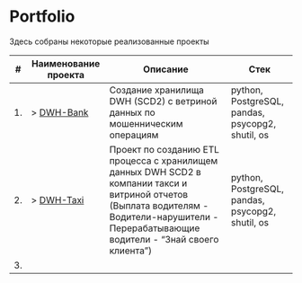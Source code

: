 # Portfolio

Здесь собраны некоторые реализованные проекты

| #    | Наименование проекта                | Описание                                                     | Стек                                                         |
| ---- | ------------------------------------------------------------ | ------------------------------------------------------------ | ------------------------------------------------------------ |
| 1.   | > [DWH-Bank](https://github.com/dalv119/Portfolio/tree/main/DWH-Bank) | Cоздание хранилища DWH (SCD2) с ветриной данных по мошенническим операциям  <br/> | python, PostgreSQL, pandas, psycopg2, shutil, os       |
| 2.   | > [DWH-Taxi](https://github.com/dalv119/Portfolio/tree/main/DWH-Taxi) | Проект по созданию ETL процесса с хранилищем данных DWH SCD2 в компании такси и витриной отчетов (Выплата водителям - Водители-нарушители - Перерабатывающие водители - “Знай своего клиента”)| python, PostgreSQL, pandas, psycopg2, shutil, os |
| 3.   |  |             |  |
